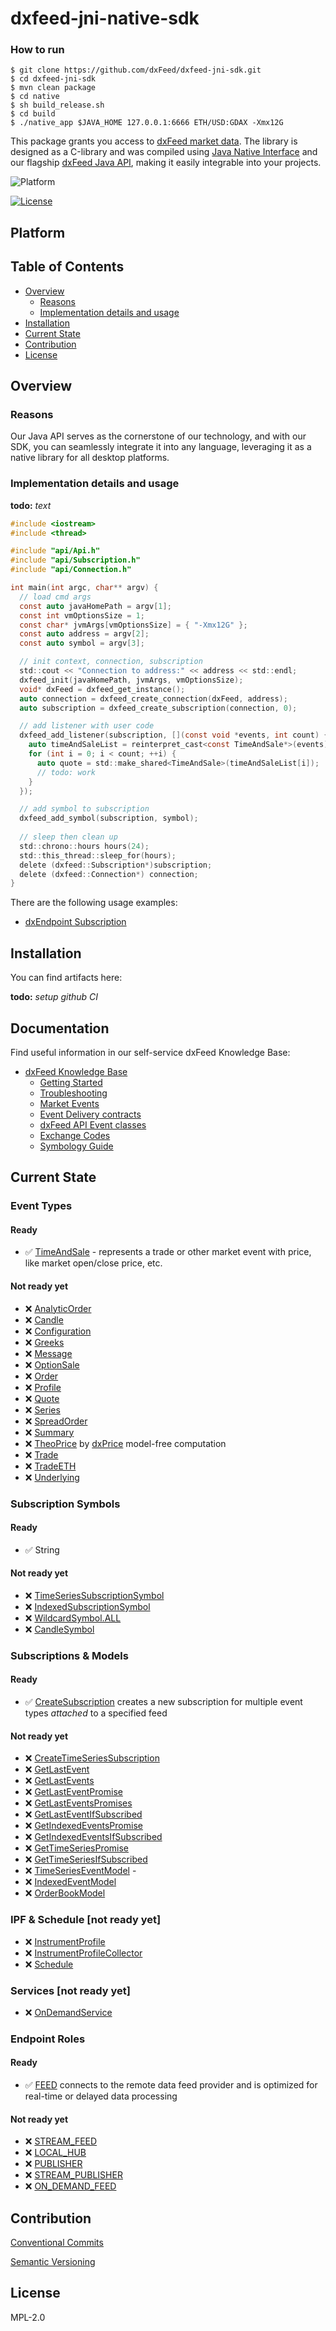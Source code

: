 # dxfeed-jni-native-sdk

### How to run

```
$ git clone https://github.com/dxFeed/dxfeed-jni-sdk.git
$ cd dxfeed-jni-sdk
$ mvn clean package
$ cd native
$ sh build_release.sh
$ cd build
$ ./native_app $JAVA_HOME 127.0.0.1:6666 ETH/USD:GDAX -Xmx12G
```

This package grants you access to [dxFeed market data](https://dxfeed.com/market-data/). The library
is designed as a С-library and was
compiled using [Java Native Interface](https://docs.oracle.com/javase/8/docs/technotes/guides/jni/)
and our flagship [dxFeed Java API](https://docs.dxfeed.com/dxfeed/api/overview-summary.html), making
it easily integrable
into your projects.

![Platform](https://img.shields.io/badge/platform-win--x64%20%7C%20linux--x64%20%7C%20osx-lightgrey)

[![License](https://img.shields.io/badge/license-MPL--2.0-orange)](LICENSE)

## Platform 

## Table of Contents

- [Overview](#overview)
    * [Reasons](#reasons)
    * [Implementation details and usage](#Implementation-details-and-usage)
- [Installation](#installation)
- [Current State](#current-state)
- [Contribution](#Contribution)
- [License](#License)

## Overview

### Reasons

Our Java API serves as the cornerstone of our technology, and with our SDK, you can seamlessly
integrate it into any language, leveraging it as a native library for all desktop platforms.

### Implementation details and usage

**todo:** _text_

```C
#include <iostream>
#include <thread>

#include "api/Api.h"
#include "api/Subscription.h"
#include "api/Connection.h"

int main(int argc, char** argv) {
  // load cmd args  
  const auto javaHomePath = argv[1];
  const int vmOptionsSize = 1;
  const char* jvmArgs[vmOptionsSize] = { "-Xmx12G" };
  const auto address = argv[2];
  const auto symbol = argv[3];

  // init context, connection, subscription
  std::cout << "Connection to address:" << address << std::endl;
  dxfeed_init(javaHomePath, jvmArgs, vmOptionsSize);
  void* dxFeed = dxfeed_get_instance();
  auto connection = dxfeed_create_connection(dxFeed, address);
  auto subscription = dxfeed_create_subscription(connection, 0);

  // add listener with user code
  dxfeed_add_listener(subscription, [](const void *events, int count) {
    auto timeAndSaleList = reinterpret_cast<const TimeAndSale*>(events);
    for (int i = 0; i < count; ++i) {
      auto quote = std::make_shared<TimeAndSale>(timeAndSaleList[i]);
      // todo: work
    }
  });

  // add symbol to subscription
  dxfeed_add_symbol(subscription, symbol);
  
  // sleep then clean up
  std::chrono::hours hours(24); 
  std::this_thread::sleep_for(hours);
  delete (dxfeed::Subscription*)subscription;
  delete (dxfeed::Connection*) connection;
}
```

There are the following usage examples:

* [dxEndpoint Subscription](native/main.cpp)

## Installation

You can find artifacts here:

**todo:** _setup github CI_

## Documentation

Find useful information in our self-service dxFeed Knowledge Base:

- [dxFeed Knowledge Base](https://kb.dxfeed.com/index.html?lang=en)
    * [Getting Started](https://kb.dxfeed.com/en/getting-started.html)
    * [Troubleshooting](https://kb.dxfeed.com/en/troubleshooting-guidelines.html)
    * [Market Events](https://kb.dxfeed.com/en/data-model/dxfeed-api-market-events.html)
    * [Event Delivery contracts](https://kb.dxfeed.com/en/data-model/model-of-event-publishing.html#event-delivery-contracts)
    * [dxFeed API Event classes](https://kb.dxfeed.com/en/data-model/model-of-event-publishing.html#dxfeed-api-event-classes)
    * [Exchange Codes](https://kb.dxfeed.com/en/data-model/exchange-codes.html)
    * [Symbology Guide](https://kb.dxfeed.com/en/data-model/symbology-guide.html)

## Current State

### Event Types

#### Ready
- :white_check_mark: [TimeAndSale](https://docs.dxfeed.com/dxfeed/api/com/dxfeed/event/market/TimeAndSale.html) -
  represents a trade or
  other market event with price, like market open/close price, etc.

#### Not ready yet
- :x: [AnalyticOrder](https://docs.dxfeed.com/dxfeed/api/com/dxfeed/event/market/AnalyticOrder.html)
- :x: [Candle](https://docs.dxfeed.com/dxfeed/api/com/dxfeed/event/candle/Candle.html)
- :x: [Configuration](https://docs.dxfeed.com/dxfeed/api/com/dxfeed/event/misc/Configuration.html)
- :x: [Greeks](https://docs.dxfeed.com/dxfeed/api/com/dxfeed/event/option/Greeks.html)
- :x: [Message](https://docs.dxfeed.com/dxfeed/api/com/dxfeed/event/misc/Message.html)
- :x: [OptionSale](https://docs.dxfeed.com/dxfeed/api/com/dxfeed/event/market/OptionSale.html)
- :x: [Order](https://docs.dxfeed.com/dxfeed/api/com/dxfeed/event/market/Order.html)
- :x: [Profile](https://docs.dxfeed.com/dxfeed/api/com/dxfeed/event/market/Profile.html)
- :x: [Quote](https://docs.dxfeed.com/dxfeed/api/com/dxfeed/event/market/Quote.html)
- :x: [Series](https://docs.dxfeed.com/dxfeed/api/com/dxfeed/event/option/Series.html)
- :x: [SpreadOrder](https://docs.dxfeed.com/dxfeed/api/com/dxfeed/event/market/SpreadOrder.html)
- :x: [Summary](https://docs.dxfeed.com/dxfeed/api/com/dxfeed/event/market/Summary.html)
- :x: [TheoPrice](https://docs.dxfeed.com/dxfeed/api/com/dxfeed/event/option/TheoPrice.html)
  by [dxPrice](http://www.devexperts.com/en/products/price.html) model-free computation
- :x: [Trade](https://docs.dxfeed.com/dxfeed/api/com/dxfeed/event/market/Trade.html)
- :x: [TradeETH](https://docs.dxfeed.com/dxfeed/api/com/dxfeed/event/market/TradeETH.html)
- :x: [Underlying](https://docs.dxfeed.com/dxfeed/api/com/dxfeed/event/option/Underlying.html)

### Subscription Symbols

#### Ready
- :white_check_mark: String

#### Not ready yet
- :x: [TimeSeriesSubscriptionSymbol](https://docs.dxfeed.com/dxfeed/api/com/dxfeed/api/osub/TimeSeriesSubscriptionSymbol.html)
- :x: [IndexedSubscriptionSymbol](https://docs.dxfeed.com/dxfeed/api/com/dxfeed/api/osub/IndexedEventSubscriptionSymbol.html)
- :x: [WildcardSymbol.ALL](https://docs.dxfeed.com/dxfeed/api/com/dxfeed/api/osub/WildcardSymbol.html)
- :x: [CandleSymbol](https://docs.dxfeed.com/dxfeed/api/com/dxfeed/event/candle/CandleSymbol.html) 

### Subscriptions & Models

#### Ready
- :white_check_mark: [CreateSubscription](https://docs.dxfeed.com/dxfeed/api/com/dxfeed/api/DXFeedSubscription.html)
  creates a new
  subscription for multiple event types *attached* to a specified feed

#### Not ready yet
- :x: [CreateTimeSeriesSubscription](https://docs.dxfeed.com/dxfeed/api/com/dxfeed/api/DXFeedTimeSeriesSubscription.html)
- :x: [GetLastEvent](https://docs.dxfeed.com/dxfeed/api/com/dxfeed/api/DXFeed.html#getLastEvent-E-)
- :x: [GetLastEvents](https://docs.dxfeed.com/dxfeed/api/com/dxfeed/api/DXFeed.html#getLastEvents-java.util.Collection-)
- :x: [GetLastEventPromise](https://docs.dxfeed.com/dxfeed/api/com/dxfeed/api/DXFeed.html#getLastEventPromise-java.lang.Class-java.lang.Object-)
- :x: [GetLastEventsPromises](https://docs.dxfeed.com/dxfeed/api/com/dxfeed/api/DXFeed.html#getLastEventsPromises-java.lang.Class-java.util.Collection-)
- :x: [GetLastEventIfSubscribed](https://docs.dxfeed.com/dxfeed/api/com/dxfeed/api/DXFeed.html#getLastEventIfSubscribed-java.lang.Class-java.lang.Object-)
- :x: [GetIndexedEventsPromise](https://docs.dxfeed.com/dxfeed/api/com/dxfeed/api/DXFeed.html#getIndexedEventsPromise-java.lang.Class-java.lang.Object-com.dxfeed.event.IndexedEventSource-)
- :x: [GetIndexedEventsIfSubscribed](https://docs.dxfeed.com/dxfeed/api/com/dxfeed/api/DXFeed.html#getIndexedEventsIfSubscribed-java.lang.Class-java.lang.Object-com.dxfeed.event.IndexedEventSource-)
- :x: [GetTimeSeriesPromise](https://docs.dxfeed.com/dxfeed/api/com/dxfeed/api/DXFeed.html#getTimeSeriesPromise-java.lang.Class-java.lang.Object-long-long-)
- :x: [GetTimeSeriesIfSubscribed](https://docs.dxfeed.com/dxfeed/api/com/dxfeed/api/DXFeed.html#getTimeSeriesIfSubscribed-java.lang.Class-java.lang.Object-long-long-)
- :x: [TimeSeriesEventModel](https://docs.dxfeed.com/dxfeed/api/com/dxfeed/model/TimeSeriesEventModel.html) -
- :x: [IndexedEventModel](https://docs.dxfeed.com/dxfeed/api/com/dxfeed/model/IndexedEventModel.html)
- :x: [OrderBookModel](https://docs.dxfeed.com/dxfeed/api/com/dxfeed/model/market/OrderBookModel.html)

### IPF & Schedule [not ready yet]

- :x: [InstrumentProfile](https://docs.dxfeed.com/dxfeed/api/com/dxfeed/ipf/InstrumentProfile.html)
- :x: [InstrumentProfileCollector](https://docs.dxfeed.com/dxfeed/api/com/dxfeed/ipf/live/InstrumentProfileCollector.html)
- :x: [Schedule](https://docs.dxfeed.com/dxfeed/api/com/dxfeed/schedule/Schedule.html)

### Services [not ready yet]

- :x: [OnDemandService](https://docs.dxfeed.com/dxfeed/api/com/dxfeed/ondemand/OnDemandService.html)

### Endpoint Roles
#### Ready
- :white_check_mark: [FEED](https://docs.dxfeed.com/dxfeed/api/com/dxfeed/api/DXEndpoint.Role.html#FEED) connects
  to the remote data
  feed provider and is optimized for real-time or delayed data processing

#### Not ready yet

- :x: [STREAM_FEED](https://docs.dxfeed.com/dxfeed/api/com/dxfeed/api/DXEndpoint.Role.html#STREAM_FEED)
- :x: [LOCAL_HUB](https://docs.dxfeed.com/dxfeed/api/com/dxfeed/api/DXEndpoint.Role.html#LOCAL_HUB)
- :x: [PUBLISHER](https://docs.dxfeed.com/dxfeed/api/com/dxfeed/api/DXEndpoint.Role.html#PUBLISHER)
- :x: [STREAM_PUBLISHER](https://docs.dxfeed.com/dxfeed/api/com/dxfeed/api/DXEndpoint.Role.html#STREAM_PUBLISHER)
- :x: [ON_DEMAND_FEED](https://docs.dxfeed.com/dxfeed/api/com/dxfeed/api/DXEndpoint.Role.html#ON_DEMAND_FEED)

## Contribution

[Conventional Commits](https://www.conventionalcommits.org/en/v1.0.0/)

[Semantic Versioning](https://semver.org/)

## License

MPL-2.0
